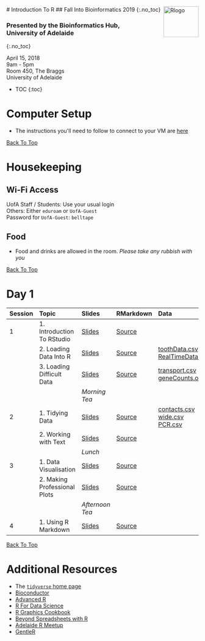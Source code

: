 <img src="https://www.r-project.org/logo/Rlogo.png" alt="Rlogo" border="0px" style="width:92px;height:81px;float:right">
# Introduction To R
## Fall Into Bioinformatics 2019 
{:.no_toc}

### Presented by the Bioinformatics Hub, <br> University of Adelaide 
{:.no_toc}

April 15, 2018  
9am - 5pm  
Room 450, The Braggs  
University of Adelaide

* TOC
{:toc}


# Computer Setup

- The instructions you'll need to follow to connect to your VM are [here](setup)


[Back To Top](#introduction_to_r)

# Housekeeping

## Wi-Fi Access

UofA Staff / Students: Use your usual login  
Others: Either `eduroam` or `UofA-Guest`  
Password for `UofA-Guest`: `belltape`

## Food

- Food and drinks are allowed in the room. *Please take any rubbish with you*


[Back To Top](#introduction_to_r)


# Day 1

| Session | Topic | Slides | RMarkdown | Data |
| ------- |:----- |:------ |:--------- |:---- |
| 1       | 1. Introduction To RStudio | [Slides](notes/1.1.1_Introduction) | [Source](notes/1.1.1_Introduction.Rmd) | |
|         | 2. Loading Data Into R | [Slides](notes/1.1.2_DataImport) | [Source](notes/1.1.2_DataImport.Rmd) | [toothData.csv](data/toothData.csv) <br> [RealTimeData.xlsx](data/RealTimeData.xlsx) |
|         | 3. Loading Difficult Data | [Slides](notes/1.2.1_LoadingDifficultData) | [Source](notes/1.2.1_LoadingDifficultData.Rmd) | [transport.csv](data/transport.csv) <br> [geneCounts.out](data/geneCounts.out) |
|         | | *Morning Tea* | | |
| 2       | 1. Tidying Data | [Slides](notes/1.2.2_TidyingData) | [Source](notes/1.2.2_TidyingData.Rmd) | [contacts.csv](data/contacts.csv) <br> [wide.csv](data/wide.csv) <br> [PCR.csv](data/PCR.csv) |
|         | 2. Working with Text | [Slides](notes/1.2.3_TextManipulation) | [Source](notes/1.2.3_TextManipulation.Rmd) | |
|         | | *Lunch*       | | |
| 3       | 1. Data Visualisation | [Slides](notes/1.3.1_DataVisualisation) | [Source](notes/1.3.1_DataVisualisation.Rmd) | |
|         | 2. Making Professional Plots | [Slides](notes/1.3.2_ProfessionalPlotting) | [Source](notes/1.3.2_ProfessionalPlotting.Rmd) | |
|         | | *Afternoon Tea* | | |
| 4       | 1. Using R Markdown | [Slides](notes/1.4_RMarkdown) | [Source](notes/1.4_RMarkdown.Rmd) | |


[Back To Top](#introduction_to_r)


# Additional Resources

- The [`tidyverse` home page](https://www.tidyverse.org/)
- [Bioconductor](https://bioconductor.org/)
- [Advanced R](http://adv-r.had.co.nz/)
- [R For Data Science](http://r4ds.had.co.nz/)
- [R Graphics Cookbook](http://www.cookbook-r.com/Graphs/)
- [Beyond Spreadsheets with R](https://www.manning.com/books/beyond-spreadsheets-with-r?a_aid=datamungingwithr&a_bid=1dc44480)
- [Adelaide R Meetup](https://www.meetup.com/Adelaide-R-Users/)
- [GentleR]()
